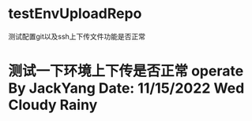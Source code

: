 # testEnvUploadRepo
测试配置git以及ssh上下传文件功能是否正常
# 测试一下环境上下传是否正常 operate By JackYang Date: 11/15/2022 Wed Cloudy Rainy
